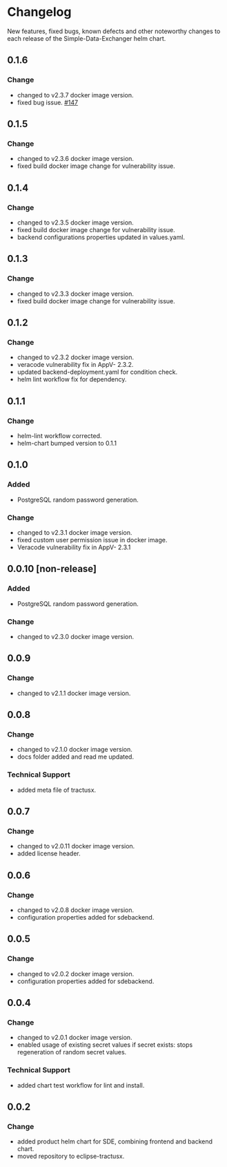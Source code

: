 # Changelog

New features, fixed bugs, known defects and other noteworthy changes to each release of the Simple-Data-Exchanger helm chart.

## 0.1.6
### Change
- changed to v2.3.7 docker image version.
- fixed bug issue. [#147](https://github.com/eclipse-tractusx/managed-simple-data-exchanger-backend/issues/147)

## 0.1.5
### Change
- changed to v2.3.6 docker image version.
- fixed build docker image change for vulnerability issue.

## 0.1.4
### Change
- changed to v2.3.5 docker image version.
- fixed build docker image change for vulnerability issue.
- backend configurations properties updated in values.yaml.

## 0.1.3
### Change
- changed to v2.3.3 docker image version.
- fixed build docker image change for vulnerability issue.

## 0.1.2
### Change
* changed to v2.3.2 docker image version.
* veracode vulnerability fix in AppV- 2.3.2.
* updated backend-deployment.yaml for condition check.
* helm lint workflow fix for dependency. 

## 0.1.1
### Change
* helm-lint workflow corrected.
* helm-chart bumped version to 0.1.1 

## 0.1.0 
### Added 
* PostgreSQL random password generation.
### Change
* changed to v2.3.1 docker image version.
* fixed custom user permission issue in docker image.
* Veracode vulnerability fix in AppV- 2.3.1

## 0.0.10 [non-release]
### Added 
* PostgreSQL random password generation.
### Change
* changed to v2.3.0 docker image version.

## 0.0.9
### Change
* changed to v2.1.1 docker image version.

## 0.0.8
### Change
* changed to v2.1.0 docker image version.
* docs folder added and read me updated.

### Technical Support
* added meta file of tractusx.

## 0.0.7
### Change
* changed to v2.0.11 docker image version.
* added license header.

## 0.0.6
### Change
* changed to v2.0.8 docker image version.
* configuration properties added for sdebackend.

## 0.0.5
### Change
* changed to v2.0.2 docker image version.
* configuration properties added for sdebackend.


## 0.0.4
### Change
* changed to v2.0.1 docker image version.
* enabled usage of existing secret values if secret exists: stops regeneration of random secret values.

### Technical Support
* added chart test workflow for lint and install.

## 0.0.2
### Change
* added product helm chart for SDE, combining frontend and backend chart.
* moved repository to eclipse-tractusx.
